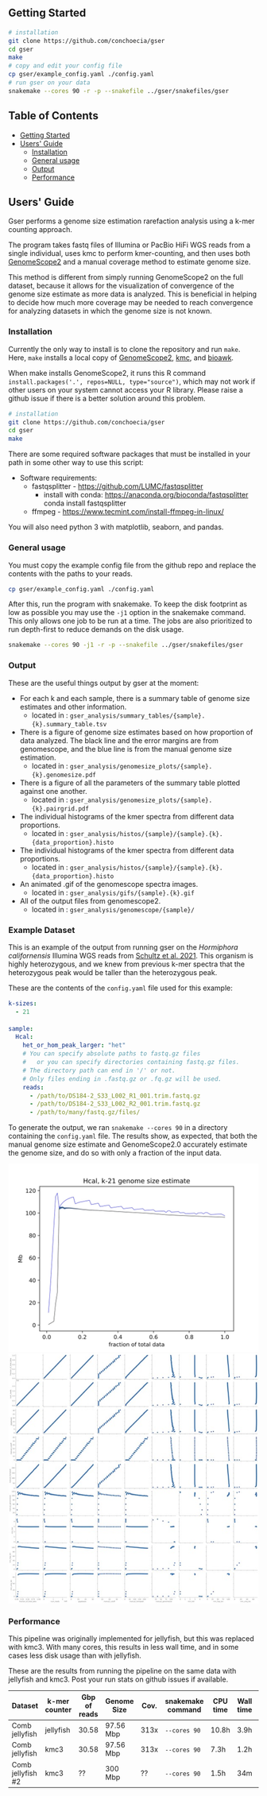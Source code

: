 ## <a name="started"></a>Getting Started
```sh
# installation
git clone https://github.com/conchoecia/gser
cd gser
make
# copy and edit your config file
cp gser/example_config.yaml ./config.yaml
# run gser on your data
snakemake --cores 90 -r -p --snakefile ../gser/snakefiles/gser
```

## Table of Contents

- [Getting Started](#started)
- [Users' Guide](#uguide)
  - [Installation](#install)
  - [General usage](#general)
  - [Output](#output)
  - [Performance](#performance)


## <a name="uguide"></a>Users' Guide

Gser performs a genome size estimation rarefaction analysis using a k-mer counting approach.

The program takes fastq files of Illumina or PacBio HiFi WGS reads from a single individual,
uses kmc to perform kmer-counting, and then uses both [GenomeScope2](https://github.com/tbenavi1/genomescope2.0)
and a manual coverage method to estimate genome size.

This method is different from simply running GenomeScope2 on the full dataset, because it allows
for the visualization of convergence of the genome size estimate as more data is analyzed. This is beneficial
in helping to decide how much more coverage may be needed to reach convergence for analyzing datasets in which the genome size is not known.

### <a name="install"></a>Installation

Currently the only way to install is to clone the repository and run `make`.
Here, `make` installs a local copy of [GenomeScope2](https://github.com/tbenavi1/genomescope2.0),
[kmc](https://github.com/refresh-bio/KMC), and [bioawk](https://github.com/lh3/bioawk).

When make installs GenomeScope2, it runs this R command `install.packages('.', repos=NULL, type="source")`, which may
not work if other users on your system cannot access your R library. Please raise a github issue if there is a better
solution around this problem.

```sh
# installation
git clone https://github.com/conchoecia/gser
cd gser
make
```

There are some required software packages that must be installed in your path in some other way to use this script:

- Software requirements:
  - fastqsplitter - https://github.com/LUMC/fastqsplitter 
    - install with conda: https://anaconda.org/bioconda/fastqsplitter
       conda install fastqsplitter
  - ffmpeg - https://www.tecmint.com/install-ffmpeg-in-linux/  

You will also need python 3 with matplotlib, seaborn, and pandas.

### <a name="general"></a>General usage

You must copy the example config file from the github repo and replace the contents with the paths to your reads.

```sh
cp gser/example_config.yaml ./config.yaml
```

After this, run the program with snakemake. To keep the disk footprint as low as possible you may use the `-j1` option in the snakemake command. This only allows one job to be run at a time. The jobs are also prioritized to run depth-first to reduce demands on the disk usage.

```sh
snakemake --cores 90 -j1 -r -p --snakefile ../gser/snakefiles/gser
```

### <a name="output"></a>Output

These are the useful things output by gser at the moment:
  - For each k and each sample, there is a summary table of genome size estimates and other information.
    - located in : `gser_analysis/summary_tables/{sample}.{k}.summary_table.tsv`
  - There is a figure of genome size estimates based on how proportion of data analyzed. The black line and the error margins are from genomescope, and the blue line is from the manual genome size estimation.
    - located in : `gser_analysis/genomesize_plots/{sample}.{k}.genomesize.pdf`
  - There is a figure of all the parameters of the summary table plotted against one another.
    - located in : `gser_analysis/genomesize_plots/{sample}.{k}.pairgrid.pdf`
  - The individual histograms of the kmer spectra from different data proportions.
    - located in : `gser_analysis/histos/{sample}/{sample}.{k}.{data_proportion}.histo`
  - The individual histograms of the kmer spectra from different data proportions.
    - located in : `gser_analysis/histos/{sample}/{sample}.{k}.{data_proportion}.histo`
  - An animated .gif of the genomescope spectra images.
    - located in : `gser_analysis/gifs/{sample}.{k}.gif`
  - All of the output files from genomescope2.
    - located in : `gser_analysis/genomescope/{sample}/`

### <a name="example"></a>Example Dataset

This is an example of the output from running gser on the _Hormiphora californensis_
Illumina WGS reads from [Schultz et al. 2021](https://academic.oup.com/g3journal/article/11/11/jkab302/6358137). This
organism is highly heterozygous,
and we knew from previous k-mer spectra that the heterozygous peak would be taller than the heterozygous peak.

These are the contents of the `config.yaml` file used for this example:

```yaml
k-sizes:
  - 21

sample:
  Hcal:
    het_or_hom_peak_larger: "het"
    # You can specify absolute paths to fastq.gz files
    #   or you can specify directories containing fastq.gz files.
    # The directory path can end in '/' or not.
    # Only files ending in .fastq.gz or .fq.gz will be used. 
    reads:
      - /path/to/DS184-2_S33_L002_R1_001.trim.fastq.gz
      - /path/to/DS184-2_S33_L002_R2_001.trim.fastq.gz
      - /path/to/many/fastq.gz/files/

```

To generate the output, we ran `snakemake --cores 90` in a directory containing the `config.yaml` file.
The results show, as expected, that both the manual genome size estimate and GenomeScope2.0 accurately
estimate the genome size, and do so with only a fraction of the input data.

![Genome size estimates](figures/Hcal.21.genomesize.jpg)
![pairplot](figures/Hcal.21.pairgrid.jpg)

### <a name="output"></a>Performance

This pipeline was originally implemented for jellyfish, but this was replaced with kmc3. With many cores, this results
in less wall time, and in some cases less disk usage than with jellyfish.

These are the results from running the pipeline on the same data with jellyfish and kmc3. Post your run stats
on github issues if available.

| Dataset           | k-mer counter | Gbp of reads | Genome Size | Cov. | snakemake command | CPU time | Wall time | peak RAM | peak disk |
|-------------------|---------------|--------------|-------------|------|-------------------|----------|-----------|----------|-----------|
| Comb jellyfish    | jellyfish     |        30.58 | 97.56 Mbp   | 313x | `--cores 90`      | 10.8h    | 3.9h      | ??       | ??        |
| Comb jellyfish    | kmc3          |        30.58 | 97.56 Mbp   | 313x | `--cores 90`      | 7.3h     | 1.2h      | ??       | ??        |
| Comb jellyfish #2 | kmc3          |        ??    | 300   Mbp   | ??   | `--cores 90`      | 1.5h     | 34m       | ??       | ??        |



